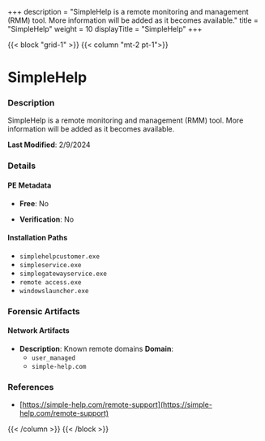 +++
description = "SimpleHelp is a remote monitoring and management (RMM) tool. More information will be added as it becomes available."
title = "SimpleHelp"
weight = 10
displayTitle = "SimpleHelp"
+++


{{< block "grid-1" >}}
{{< column "mt-2 pt-1">}}

# SimpleHelp


### Description

SimpleHelp is a remote monitoring and management (RMM) tool. More information will be added as it becomes available.



**Last Modified**: 2/9/2024

### Details


#### PE Metadata


- **Free**: No

- **Verification**: No




#### Installation Paths
- `simplehelpcustomer.exe`
- `simpleservice.exe`
- `simplegatewayservice.exe`
- `remote access.exe`
- `windowslauncher.exe`

### Forensic Artifacts




#### Network Artifacts

- **Description**: Known remote domains
  **Domain**:
    - `user_managed`
    - `simple-help.com`





### References
- [https://simple-help.com/remote-support](https://simple-help.com/remote-support)



{{< /column >}}
{{< /block >}}
